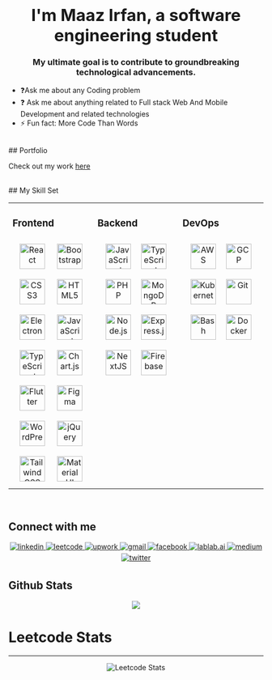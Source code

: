 ### <div align="center"><h1>I'm Maaz Irfan, a software engineering student</h1>
<h3  align="center">My ultimate goal is to contribute to groundbreaking technological advancements.</h3>

- ❓Ask me about any Coding problem   
- ❓ Ask me about anything related to Full stack Web And Mobile Development and related technologies  
- ⚡ Fun fact: More Code Than Words  
<br/>  
## Portfolio

Check out my work [here](https://maazirfan.netlify.app/)

<br/> 
## My Skill Set  
<table>
<tr>
<td valign="top" width="33%">

### Frontend  
<div align="center">  
<a href="https://reactjs.org/" target="_blank"><img style="margin: 10px" src="https://profilinator.rishav.dev/skills-assets/react-original-wordmark.svg" alt="React" height="50" /></a>  
<a href="https://getbootstrap.com/docs/3.4/javascript/" target="_blank"><img style="margin: 10px" src="https://profilinator.rishav.dev/skills-assets/bootstrap-plain.svg" alt="Bootstrap" height="50" /></a>  
<a href="https://www.w3schools.com/css/" target="_blank"><img style="margin: 10px" src="https://profilinator.rishav.dev/skills-assets/css3-original-wordmark.svg" alt="CSS3" height="50" /></a>  
<a href="https://en.wikipedia.org/wiki/HTML5" target="_blank"><img style="margin: 10px" src="https://profilinator.rishav.dev/skills-assets/html5-original-wordmark.svg" alt="HTML5" height="50" /></a>  
<a href="https://www.electronjs.org/" target="_blank"><img style="margin: 10px" src="https://profilinator.rishav.dev/skills-assets/electron-original.svg" alt="Electron" height="50" /></a>  
<a href="https://www.javascript.com/" target="_blank"><img style="margin: 10px" src="https://profilinator.rishav.dev/skills-assets/javascript-original.svg" alt="JavaScript" height="50" /></a>  
<a href="https://www.typescriptlang.org/" target="_blank"><img style="margin: 10px" src="https://profilinator.rishav.dev/skills-assets/typescript-original.svg" alt="TypeScript" height="50" /></a>  
<a href="https://www.chartjs.org/" target="_blank"><img style="margin: 10px" src="https://profilinator.rishav.dev/skills-assets/logo-title.svg" alt="Chart.js" height="50" /></a>  
<a href="https://flutter.dev/" target="_blank"><img style="margin: 10px" src="https://profilinator.rishav.dev/skills-assets/flutterio-icon.svg" alt="Flutter" height="50" /></a>  
<a href="https://www.figma.com/" target="_blank"><img style="margin: 10px" src="https://profilinator.rishav.dev/skills-assets/figma-icon.svg" alt="Figma" height="50" /></a>  
<a href="https://wordpress.com/" target="_blank"><img style="margin: 10px" src="https://profilinator.rishav.dev/skills-assets/wordpress.png" alt="WordPress" height="50" /></a>  
<a href="https://jquery.com/" target="_blank"><img style="margin: 10px" src="https://profilinator.rishav.dev/skills-assets/jquery.png" alt="jQuery" height="50" /></a>  
<a href="https://www.tailwindcss.com/" target="_blank"><img style="margin: 10px" src="https://profilinator.rishav.dev/skills-assets/tailwindcss.svg" alt="Tailwind CSS" height="50" /></a>  
<a href="https://mui.com/" target="_blank"><img style="margin: 10px" src="https://profilinator.rishav.dev/skills-assets/mui.png" alt="Material UI" height="50" /></a>  
</div>

</td>
<td valign="top" width="33%">

### Backend  
<div align="center" style="display: flex; flex-wrap: wrap; justify-content: center;">
    <a href="https://www.javascript.com/" target="_blank">
        <img style="margin: 10px" src="https://profilinator.rishav.dev/skills-assets/javascript-original.svg" alt="JavaScript" height="50" />
    </a>  
    <a href="https://www.typescriptlang.org/" target="_blank">
        <img style="margin: 10px" src="https://profilinator.rishav.dev/skills-assets/typescript-original.svg" alt="TypeScript" height="50" />
    </a>  
    <a href="https://www.php.net/" target="_blank">
        <img style="margin: 10px" src="https://profilinator.rishav.dev/skills-assets/php-original.svg" alt="PHP" height="50" />
    </a>  
    <a href="https://www.mongodb.com/" target="_blank">
        <img style="margin: 10px" src="https://profilinator.rishav.dev/skills-assets/mongodb-original-wordmark.svg" alt="MongoDB" height="50" />
    </a>  
    <a href="https://nodejs.org/" target="_blank">
        <img style="margin: 10px" src="https://profilinator.rishav.dev/skills-assets/nodejs-original-wordmark.svg" alt="Node.js" height="50" />
    </a>  
    <a href="https://expressjs.com/" target="_blank">
        <img style="margin: 10px" src="https://profilinator.rishav.dev/skills-assets/express-original-wordmark.svg" alt="Express.js" height="50" />
    </a>   
    <a href="https://nextjs.org/" target="_blank">
        <img style="margin: 10px" src="https://profilinator.rishav.dev/skills-assets/nextjs.png" alt="NextJS" height="50" />
    </a>  
    <a href="https://firebase.google.com/" target="_blank">
        <img style="margin: 10px" src="https://profilinator.rishav.dev/skills-assets/firebase.png" alt="Firebase" height="50" />
    </a>  
</div>

</td>
<td valign="top" width="33%">

### DevOps  
<div align="center" style="display: flex; flex-wrap: wrap; justify-content: center;">  
<a href="https://aws.amazon.com/" target="_blank"><img style="margin: 10px" src="https://profilinator.rishav.dev/skills-assets/amazonwebservices-original-wordmark.svg" alt="AWS" height="50" /></a>  
<a href="https://cloud.google.com/" target="_blank"><img style="margin: 10px" src="https://profilinator.rishav.dev/skills-assets/google_cloud-icon.svg" alt="GCP" height="50" /></a>  
<a href="https://kubernetes.io/" target="_blank"><img style="margin: 10px" src="https://profilinator.rishav.dev/skills-assets/kubernetes-icon.svg" alt="Kubernetes" height="50" /></a>  
<a href="https://github.com/" target="_blank"><img style="margin: 10px" src="https://profilinator.rishav.dev/skills-assets/git-scm-icon.svg" alt="Git" height="50" /></a>  
<a href="https://www.gnu.org/software/bash/" target="_blank"><img style="margin: 10px" src="https://profilinator.rishav.dev/skills-assets/gnu_bash-icon.svg" alt="Bash" height="50" /></a>  
<a href="https://www.docker.com/" target="_blank"><img style="margin: 10px" src="https://profilinator.rishav.dev/skills-assets/docker-original-wordmark.svg" alt="Docker" height="50" /></a>  
</div>

</td>
</tr>
</table>
 

<br/>  

## Connect with me 

<div align="center">
    <a href="https://linkedin.com/in/maazaienthusiast" target="_blank">
        <img src="https://img.shields.io/badge/linkedin-%231E77B5.svg?&style=for-the-badge&logo=linkedin&logoColor=white" alt="linkedin" style="margin-bottom: 5px;" />
    </a>
    <a href="https://leetcode.com/u/Maaz_Ai-enthusiast" target="_blank">
        <img src="https://img.shields.io/badge/leetcode-%23FFA116.svg?&style=for-the-badge&logo=leetcode&logoColor=white" alt="leetcode" style="margin-bottom: 5px;" />
    </a>
     <a href="https://www.upwork.com/freelancers/~01fa51ddb2a327f336" target="_blank">
        <img src="https://img.shields.io/badge/upwork-%2338A9FF.svg?&style=for-the-badge&logo=upwork&logoColor=white" alt="upwork" style="margin-bottom: 5px;" />
    </a>
    <a href="mailto:maaz.ai.enthusiast@gmail.com" target="_blank">
        <img src="https://img.shields.io/badge/gmail-%23D14836.svg?&style=for-the-badge&logo=gmail&logoColor=white" alt="gmail" style="margin-bottom: 5px;" />
    </a>
    <a href="https://www.facebook.com/profile.php?id=61558068443560" target="_blank">
        <img src="https://img.shields.io/badge/facebook-%232E87FB.svg?&style=for-the-badge&logo=facebook&logoColor=white" alt="facebook" style="margin-bottom: 5px;" />
    </a>
    <a href="https://lablab.ai/u/@Maaz_Ai_enthusiast" target="_blank">
        <img src="https://img.shields.io/badge/lablab.ai-%230A8F08.svg?&style=for-the-badge&logo=lablab&logoColor=white" alt="lablab.ai" style="margin-bottom: 5px;" />
    </a>
    <a href="https://medium.com/@maazaienthusiast" target="_blank">
        <img src="https://img.shields.io/badge/medium-%23000000.svg?&style=for-the-badge&logo=medium&logoColor=white" alt="medium" style="margin-bottom: 5px;" />
    </a>
    <a href="https://x.com/AiEnthusia84513" target="_blank">
        <img src="https://img.shields.io/badge/twitter-%231DA1F2.svg?&style=for-the-badge&logo=twitter&logoColor=white" alt="twitter" style="margin-bottom: 5px;" />
    </a>
</div>
 
## Github Stats  
<div align="center"><img src="https://github-readme-stats.vercel.app/api?username=Maaz-Ai-enthusiast&show_icons=true&count_private=true&hide_border=true" align="center" /></div>  

<h1>Leetcode Stats</h1>
<hr>
<div align="center">

![Leetcode Stats](https://leetcard.jacoblin.cool/Maaz_Ai-enthusiast?ext=heatmap)
  
</div>
<br/>
